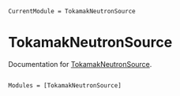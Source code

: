 ```@meta
CurrentModule = TokamakNeutronSource
```

# TokamakNeutronSource

Documentation for [TokamakNeutronSource](https://github.com/dvp2015/TokamakNeutronSource.jl).

```@index
```

```@autodocs
Modules = [TokamakNeutronSource]
```
